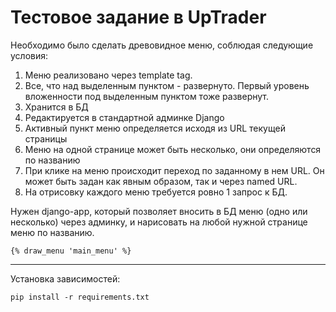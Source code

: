 # Тестовое задание в UpTrader
Необходимо было сделать древовидное меню, соблюдая следующие условия:
1) Меню реализовано через template tag.
2) Все, что над выделенным пунктом - развернуто. Первый уровень вложенности под выделенным пунктом тоже развернут.
3) Хранится в БД
4) Редактируется в стандартной админке Django
5) Активный пункт меню определяется исходя из URL текущей страницы
6) Меню на одной странице может быть несколько, они определяются по названию
7) При клике на меню происходит переход по заданному в нем URL. Он может быть задан как явным образом, так и через named URL.
8) На отрисовку каждого меню требуется ровно 1 запрос к БД.

Нужен django-app, который позволяет вносить в БД меню (одно или несколько) через админку, и нарисовать на любой нужной странице меню по названию.

~~~
{% draw_menu 'main_menu' %}
~~~

-------
Установка зависимостей:
~~~
pip install -r requirements.txt
~~~
